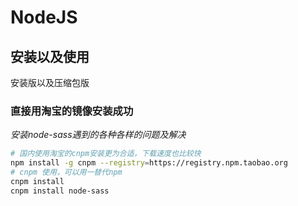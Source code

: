 # NodeJS
<!-- @author DHJT 2019-01-23 -->

## 安装以及使用
安装版以及压缩包版

### 直接用淘宝的镜像安装成功
*安装node-sass遇到的各种各样的问题及解决*
```sh
# 国内使用淘宝的cnpm安装更为合适，下载速度也比较快
npm install -g cnpm --registry=https://registry.npm.taobao.org
# cnpm 使用，可以用一替代npm
cnpm install
cnpm install node-sass
```